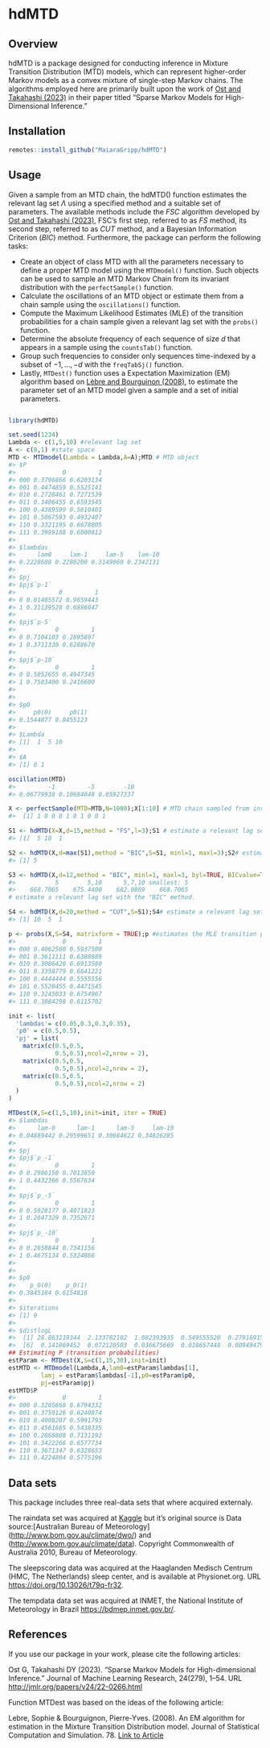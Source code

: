 
<!-- README.md is generated from README.Rmd. Please edit that file -->

# hdMTD

## Overview

hdMTD is a package designed for conducting inference in Mixture
Transition Distribution (MTD) models, which can represent higher-order
Markov models as a convex mixture of single-step Markov chains. The
algorithms employed here are primarily built upon the work of [Ost and
Takahashi (2023)](http://jmlr.org/papers/v24/22-0266.html) in their
paper titled “Sparse Markov Models for High-Dimensional Inference.”

## Installation

``` r
remotes::install_github("MaiaraGripp/hdMTD")
```

## Usage

Given a sample from an MTD chain, the hdMTD() function estimates the
relevant lag set $\Lambda$ using a specified method and a suitable set
of parameters. The available methods include the *FSC* algorithm
developed by [Ost and Takahashi
(2023)](http://jmlr.org/papers/v24/22-0266.html), FSC’s first step,
referred to as *FS* method, its second step, referred to as *CUT*
method, and a Bayesian Information Criterion (*BIC*) method.
Furthermore, the package can perform the following tasks:

- Create an object of class MTD with all the parameters necessary to
  define a proper MTD model using the `MTDmodel()` function. Such
  objects can be used to sample an MTD Markov Chain from its invariant
  distribution with the `perfectSample()` function.
- Calculate the oscillations of an MTD object or estimate them from a
  chain sample using the `oscillations()` function.
- Compute the Maximum Likelihood Estimates (MLE) of the transition
  probabilities for a chain sample given a relevant lag set with the
  `probs()` function.
- Determine the absolute frequency of each sequence of size $d$ that
  appears in a sample using the `countsTab()` function.
- Group such frequencies to consider only sequences time-indexed by a
  subset of ${-1, \dots, -d}$ with the `freqTabSj()` function.
- Lastly, `MTDest()` function uses a Expectation Maximization (EM)
  algorithm based on [Lèbre and Bourguinon
  (2008)](https://doi.org/10.1080/00949650701266666), to estimate the
  parameter set of an MTD model given a sample and a set of initial
  parameters.

``` r

library(hdMTD)

set.seed(1234)
Lambda <- c(1,5,10) #relevant lag set
A <- c(0,1) #state space
MTD <- MTDmodel(Lambda = Lambda,A=A);MTD # MTD object
#> $P
#>             0         1
#> 000 0.3796866 0.6203134
#> 001 0.4474859 0.5525141
#> 010 0.2728461 0.7271539
#> 011 0.3406455 0.6593545
#> 100 0.4389599 0.5610401
#> 101 0.5067593 0.4932407
#> 110 0.3321195 0.6678805
#> 111 0.3999188 0.6000812
#> 
#> $lambdas
#>      lam0     lam-1     lam-5    lam-10 
#> 0.2228608 0.2280200 0.3149060 0.2342131 
#> 
#> $pj
#> $pj$`p-1`
#>            0         1
#> 0 0.01405572 0.9859443
#> 1 0.31139528 0.6886047
#> 
#> $pj$`p-5`
#>           0         1
#> 0 0.7104103 0.2895897
#> 1 0.3711330 0.6288670
#> 
#> $pj$`p-10`
#>           0         1
#> 0 0.5052655 0.4947345
#> 1 0.7583400 0.2416600
#> 
#> 
#> $p0
#>     p0(0)     p0(1) 
#> 0.1544877 0.8455123 
#> 
#> $Lambda
#> [1]  1  5 10
#> 
#> $A
#> [1] 0 1

oscillation(MTD)
#>         -1         -5        -10 
#> 0.06779938 0.10684048 0.05927337

X <- perfectSample(MTD=MTD,N=1000);X[1:10] # MTD chain sampled from invariant dist.
#>  [1] 1 0 0 0 1 0 1 0 0 1

S1 <- hdMTD(X=X,d=15,method = "FS",l=3);S1 # estimate a relevant lag set of size 3 with the "Foward Stepwise" method.
#> [1]  5 10  1

S2 <- hdMTD(X,d=max(S1),method = "BIC",S=S1, minl=1, maxl=3);S2# estimate a relevant lag set with the "BIC" method using FS output.
#> [1] 5

S3 <- hdMTD(X,d=12,method = "BIC", minl=1, maxl=3, byl=TRUE, BICvalue=TRUE);S3
#>           5        5,10      5,7,10 smallest: 5 
#>    668.7065    675.4400    682.0869    668.7065
# estimate a relevant lag set with the "BIC" method.

S4 <- hdMTD(X,d=20,method = "CUT",S=S1);S4# estimate a relevant lag set with the "CUT" method using FS output.
#> [1] 10  5  1

p <- probs(X,S=S4, matrixform = TRUE);p #estimates the MLE transition probabilities given the CUT output.
#>             0         1
#> 000 0.4062500 0.5937500
#> 001 0.3611111 0.6388889
#> 010 0.3086420 0.6913580
#> 011 0.3358779 0.6641221
#> 100 0.4444444 0.5555556
#> 101 0.5528455 0.4471545
#> 110 0.3245033 0.6754967
#> 111 0.3884298 0.6115702

init <- list(
  'lambdas'= c(0.05,0.3,0.3,0.35),
  'p0' = c(0.5,0.5),
  'pj' = list(
    matrix(c(0.5,0.5,
             0.5,0.5),ncol=2,nrow = 2),
    matrix(c(0.5,0.5,
             0.5,0.5),ncol=2,nrow = 2),
    matrix(c(0.5,0.5,
             0.5,0.5),ncol=2,nrow = 2)
  )
)

MTDest(X,S=c(1,5,10),init=init, iter = TRUE)
#> $lambdas
#>      lam-0      lam-1      lam-5     lam-10 
#> 0.04889442 0.29599651 0.30684622 0.34826285 
#> 
#> $pj
#> $pj$`p_-1`
#>           0         1
#> 0 0.2986150 0.7013850
#> 1 0.4432366 0.5567634
#> 
#> $pj$`p_-5`
#>           0         1
#> 0 0.5928177 0.4071823
#> 1 0.2647329 0.7352671
#> 
#> $pj$`p_-10`
#>           0         1
#> 0 0.2658844 0.7341156
#> 1 0.4675134 0.5324866
#> 
#> 
#> $p0
#>    p_0(0)    p_0(1) 
#> 0.3845184 0.6154816 
#> 
#> $iterations
#> [1] 9
#> 
#> $distlogL
#>  [1] 28.863219344  2.133782102  1.082393935  0.549555520  0.279169153
#>  [6]  0.141869452  0.072120503  0.036675669  0.018657448  0.009494794
## Estimating P (transition probabilities)
estParam <- MTDest(X,S=c(1,15,30),init=init)
estMTD <- MTDmodel(Lambda,A,lam0=estParam$lambdas[1],
         lamj = estParam$lambdas[-1],p0=estParam$p0,
         pj=estParam$pj)
estMTD$P
#>             0         1
#> 000 0.3205668 0.6794332
#> 001 0.3759126 0.6240874
#> 010 0.4008207 0.5991793
#> 011 0.4561665 0.5438335
#> 100 0.2868808 0.7131192
#> 101 0.3422266 0.6577734
#> 110 0.3671347 0.6328653
#> 111 0.4224804 0.5775196
```

## Data sets

This package includes three real-data sets that where acquired
externaly.

The raindata set was acquired at
[Kaggle](https://www.kaggle.com/datasets/jsphyg/weather-dataset-rattle-package)
but it’s original source is Data source:\[Australian Bureau of
Meteorology\] (<http://www.bom.gov.au/climate/dwo/>) and
(<http://www.bom.gov.au/climate/data>). Copyright Commonwealth of
Australia 2010, Bureau of Meteorology.

The sleepscoring data was acquired at the Haaglanden Medisch Centrum
(HMC, The Netherlands) sleep center, and is available at Physionet.org.
URL <https://doi.org/10.13026/t79q-fr32>.

The tempdata data set was acquired at INMET, the National Institute of
Meteorology in Brazil <https://bdmep.inmet.gov.br/>.

## References

If you use our package in your work, please cite the following articles:

Ost G, Takahashi DY (2023). “Sparse Markov Models for High-dimensional
Inference.” Journal of Machine Learning Research, 24(279), 1–54. URL
<http://jmlr.org/papers/v24/22-0266.html>

Function MTDest was based on the ideas of the following article:

Lebre, Sophie & Bourguignon, Pierre-Yves. (2008). An EM algorithm for
estimation in the Mixture Transition Distribution model. Journal of
Statistical Computation and Simulation. 78. [Link to
Article](https://doi.org/10.1080/00949650701266666)
